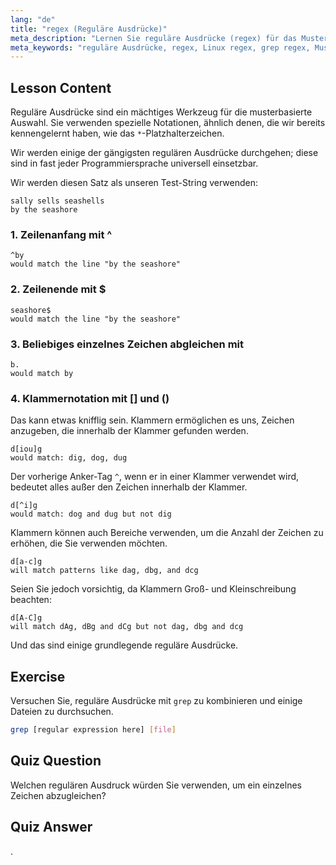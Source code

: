 ```yaml
---
lang: "de"
title: "regex (Reguläre Ausdrücke)"
meta_description: "Lernen Sie reguläre Ausdrücke (regex) für das Musterabgleich in Linux. Verstehen Sie die Regex-Syntax wie ^, $, ., und [] für die Textmanipulation. Verbessern Sie Ihre grep-Fähigkeiten!"
meta_keywords: "reguläre Ausdrücke, regex, Linux regex, grep regex, Musterabgleich, regex Tutorial, Linux Befehle, Anfänger"
---
```


## Lesson Content

Reguläre Ausdrücke sind ein mächtiges Werkzeug für die musterbasierte Auswahl. Sie verwenden spezielle Notationen, ähnlich denen, die wir bereits kennengelernt haben, wie das `*`-Platzhalterzeichen.

Wir werden einige der gängigsten regulären Ausdrücke durchgehen; diese sind in fast jeder Programmiersprache universell einsetzbar.

Wir werden diesen Satz als unseren Test-String verwenden:

```plaintext
sally sells seashells
by the seashore
```

### 1. Zeilenanfang mit ^

```plaintext
^by
would match the line "by the seashore"
```

### 2. Zeilenende mit $

```plaintext
seashore$
would match the line "by the seashore"
```

### 3. Beliebiges einzelnes Zeichen abgleichen mit

```plaintext
b.
would match by
```

### 4. Klammernotation mit [] und ()

Das kann etwas knifflig sein. Klammern ermöglichen es uns, Zeichen anzugeben, die innerhalb der Klammer gefunden werden.

```plaintext
d[iou]g
would match: dig, dog, dug
```

Der vorherige Anker-Tag `^`, wenn er in einer Klammer verwendet wird, bedeutet alles außer den Zeichen innerhalb der Klammer.

```plaintext
d[^i]g
would match: dog and dug but not dig
```

Klammern können auch Bereiche verwenden, um die Anzahl der Zeichen zu erhöhen, die Sie verwenden möchten.

```plaintext
d[a-c]g
will match patterns like dag, dbg, and dcg
```

Seien Sie jedoch vorsichtig, da Klammern Groß- und Kleinschreibung beachten:

```plaintext
d[A-C]g
will match dAg, dBg and dCg but not dag, dbg and dcg
```

Und das sind einige grundlegende reguläre Ausdrücke.

## Exercise

Versuchen Sie, reguläre Ausdrücke mit `grep` zu kombinieren und einige Dateien zu durchsuchen.

```bash
grep [regular expression here] [file]
```

## Quiz Question

Welchen regulären Ausdruck würden Sie verwenden, um ein einzelnes Zeichen abzugleichen?

## Quiz Answer

.
